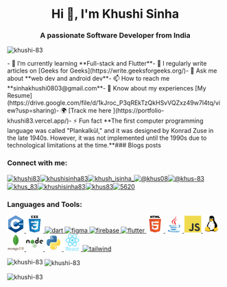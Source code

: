 <h1 align="center">Hi 👋, I'm Khushi Sinha</h1><h3 align="center">A passionate Software Developer from India</h3><p align="left"> <img src="https://komarev.com/ghpvc/?username=khushi-83&label=Profile%20views&color=0e75b6&style=flat" alt="khushi-83" /> </p>- 🌱 I’m currently learning **Full-stack and Flutter**- 📝 I regularly write articles on [Geeks for Geeks](https://write.geeksforgeeks.org/)- 💬 Ask me about **web dev and android dev**- 📫 How to reach me **sinhakhushi0803@gmail.com**- 📄 Know about my experiences [My Resume](https://drive.google.com/file/d/1kJroc_P3qREkTzQkHSvVQZxz49w7l4tq/view?usp=sharing)- 🌍 [Track me here ](https://portfolio-khushi83.vercel.app/)- ⚡ Fun fact **The first computer programming language was called "Plankalkül," and it was designed by Konrad Zuse in the late 1940s. However, it was not implemented until the 1990s due to technological limitations at the time.**### Blogs posts<!-- BLOG-POST-LIST:START --><!-- BLOG-POST-LIST:END --><h3 align="left">Connect with me:</h3><p align="left"><a href="https://dev.to/khushi83" target="blank"><img align="center" src="https://raw.githubusercontent.com/rahuldkjain/github-profile-readme-generator/master/src/images/icons/Social/devto.svg" alt="khushi83" height="30" width="40" /></a><a href="https://linkedin.com/in/khushisinha83" target="blank"><img align="center" src="https://raw.githubusercontent.com/rahuldkjain/github-profile-readme-generator/master/src/images/icons/Social/linked-in-alt.svg" alt="khushisinha83" height="30" width="40" /></a><a href="https://instagram.com/khush_isinha_" target="blank"><img align="center" src="https://raw.githubusercontent.com/rahuldkjain/github-profile-readme-generator/master/src/images/icons/Social/instagram.svg" alt="khush_isinha_" height="30" width="40" /></a><a href="https://hashnode.com/@khus08" target="blank"><img align="center" src="https://raw.githubusercontent.com/rahuldkjain/github-profile-readme-generator/master/src/images/icons/Social/hashnode.svg" alt="@khus08" height="30" width="40" /></a><a href="https://medium.com/@khus-83" target="blank"><img align="center" src="https://raw.githubusercontent.com/rahuldkjain/github-profile-readme-generator/master/src/images/icons/Social/medium.svg" alt="@khus-83" height="30" width="40" /></a><a href="https://codeforces.com/profile/khus_83" target="blank"><img align="center" src="https://raw.githubusercontent.com/rahuldkjain/github-profile-readme-generator/master/src/images/icons/Social/codeforces.svg" alt="khus_83" height="30" width="40" /></a><a href="https://www.leetcode.com/khushisinha83" target="blank"><img align="center" src="https://raw.githubusercontent.com/rahuldkjain/github-profile-readme-generator/master/src/images/icons/Social/leet-code.svg" alt="khushisinha83" height="30" width="40" /></a><a href="https://auth.geeksforgeeks.org/user/khus83" target="blank"><img align="center" src="https://raw.githubusercontent.com/rahuldkjain/github-profile-readme-generator/master/src/images/icons/Social/geeks-for-geeks.svg" alt="khus83" height="30" width="40" /></a><a href="https://discord.gg/5620" target="blank"><img align="center" src="https://raw.githubusercontent.com/rahuldkjain/github-profile-readme-generator/master/src/images/icons/Social/discord.svg" alt="5620" height="30" width="40" /></a></p><h3 align="left">Languages and Tools:</h3><p align="left"> <a href="https://www.w3schools.com/cpp/" target="_blank" rel="noreferrer"> <img src="https://raw.githubusercontent.com/devicons/devicon/master/icons/cplusplus/cplusplus-original.svg" alt="cplusplus" width="40" height="40"/> </a> <a href="https://www.w3schools.com/css/" target="_blank" rel="noreferrer"> <img src="https://raw.githubusercontent.com/devicons/devicon/master/icons/css3/css3-original-wordmark.svg" alt="css3" width="40" height="40"/> </a> <a href="https://dart.dev" target="_blank" rel="noreferrer"> <img src="https://www.vectorlogo.zone/logos/dartlang/dartlang-icon.svg" alt="dart" width="40" height="40"/> </a> <a href="https://www.figma.com/" target="_blank" rel="noreferrer"> <img src="https://www.vectorlogo.zone/logos/figma/figma-icon.svg" alt="figma" width="40" height="40"/> </a> <a href="https://firebase.google.com/" target="_blank" rel="noreferrer"> <img src="https://www.vectorlogo.zone/logos/firebase/firebase-icon.svg" alt="firebase" width="40" height="40"/> </a> <a href="https://flutter.dev" target="_blank" rel="noreferrer"> <img src="https://www.vectorlogo.zone/logos/flutterio/flutterio-icon.svg" alt="flutter" width="40" height="40"/> </a> <a href="https://www.w3.org/html/" target="_blank" rel="noreferrer"> <img src="https://raw.githubusercontent.com/devicons/devicon/master/icons/html5/html5-original-wordmark.svg" alt="html5" width="40" height="40"/> </a> <a href="https://www.java.com" target="_blank" rel="noreferrer"> <img src="https://raw.githubusercontent.com/devicons/devicon/master/icons/java/java-original.svg" alt="java" width="40" height="40"/> </a> <a href="https://developer.mozilla.org/en-US/docs/Web/JavaScript" target="_blank" rel="noreferrer"> <img src="https://raw.githubusercontent.com/devicons/devicon/master/icons/javascript/javascript-original.svg" alt="javascript" width="40" height="40"/> </a> <a href="https://www.linux.org/" target="_blank" rel="noreferrer"> <img src="https://raw.githubusercontent.com/devicons/devicon/master/icons/linux/linux-original.svg" alt="linux" width="40" height="40"/> </a> <a href="https://www.mongodb.com/" target="_blank" rel="noreferrer"> <img src="https://raw.githubusercontent.com/devicons/devicon/master/icons/mongodb/mongodb-original-wordmark.svg" alt="mongodb" width="40" height="40"/> </a>  </a> <a href="https://nodejs.org" target="_blank" rel="noreferrer"> <img src="https://raw.githubusercontent.com/devicons/devicon/master/icons/nodejs/nodejs-original-wordmark.svg" alt="nodejs" width="40" height="40"/> </a> <a href="https://www.python.org" target="_blank" rel="noreferrer"> <img src="https://raw.githubusercontent.com/devicons/devicon/master/icons/python/python-original.svg" alt="python" width="40" height="40"/> </a> <a href="https://reactjs.org/" target="_blank" rel="noreferrer"> <img src="https://raw.githubusercontent.com/devicons/devicon/master/icons/react/react-original-wordmark.svg" alt="react" width="40" height="40"/> </a> <a href="https://tailwindcss.com/" target="_blank" rel="noreferrer"> <img src="https://www.vectorlogo.zone/logos/tailwindcss/tailwindcss-icon.svg" alt="tailwind" width="40" height="40"/> </a> </p><p><img align="left" src="https://github-readme-stats.vercel.app/api/top-langs?username=khushi-83&show_icons=true&locale=en&layout=compact" alt="khushi-83" /></p><p>&nbsp;<img align="center" src="https://github-readme-stats.vercel.app/api?username=khushi-83&show_icons=true&locale=en" alt="khushi-83" /></p><p><img align="center" src="https://github-readme-streak-stats.herokuapp.com/?user=khushi-83&" alt="khushi-83" /></p><!---Khushi-83/Khushi-83 is a ✨ special ✨ repository because its `README.md` (this file) appears on your GitHub profile.You can click the Preview link to take a look at your changes.--->
